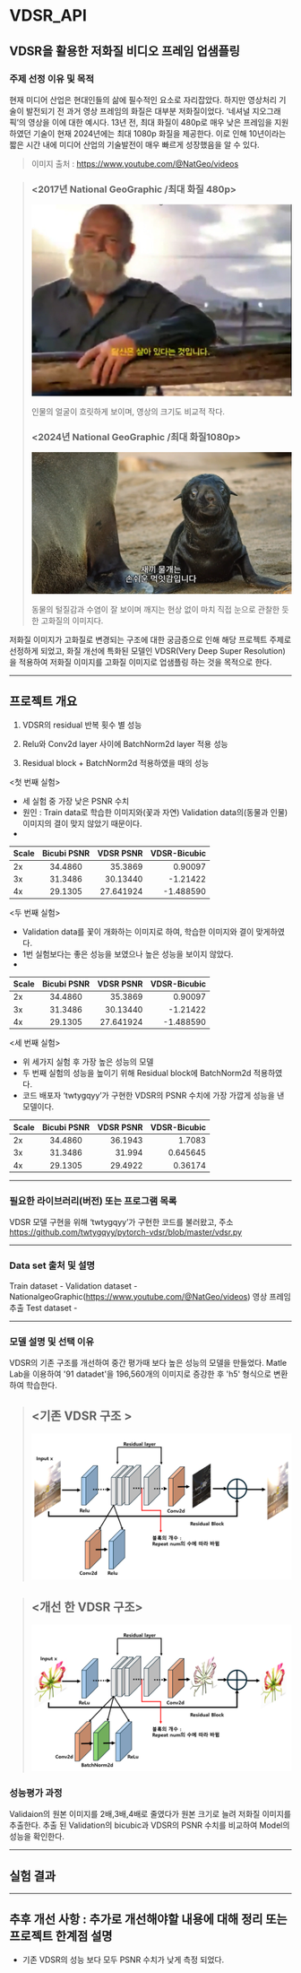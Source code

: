 # VDSR_API
## VDSR을 활용한 저화질 비디오 프레임 업샘플링
### 주제 선정 이유 및 목적
현재 미디어 산업은 현대인들의 삶에 필수적인 요소로 자리잡았다. 하지만 영상처리 기술이 발전되기 전 과거 영상 프레임의 화질은 대부분 저화질이었다. ‘네셔널 지오그래픽’의 영상을 이에 대한 예시다.  13년 전, 최대 화질이 480p로 매우 낮은 프레임을 지원하였던 기술이 현재 2024년에는 최대 1080p 화질을 제공한다. 이로 인해 10년이라는 짧은 시간 내에 미디어 산업의 기술발전이 매우 빠르게 성장했음을 알 수 있다. 

> 이미지 출처 : https://www.youtube.com/@NatGeo/videos

> ### <2017년 National GeoGraphic /최대 화질 480p>
> ![Image](https://github.com/dabin0701/VDSR_API/blob/main/Introduction/National_1.png?raw=true)
> 
> 인물의 얼굴이 흐릿하게 보이며, 영상의 크기도 비교적 작다.
> 
> ### <2024년 National GeoGraphic /최대 화질1080p>
> ![Image](https://github.com/dabin0701/VDSR_API/blob/main/Introduction/National_2.png?raw=true)
> 
> 동물의 털질감과 수염이 잘 보이며 깨지는 현상 없이 마치 직접 눈으로 관찰한 듯한 고화질의 이미지다.

저화질 이미지가 고화질로 변경되는 구조에 대한 궁금증으로 인해 해당 프로젝트 주제로 선정하게 되었고, 화질 개선에 특화된 모델인 VDSR(Very Deep Super Resolution)을 적용하여 저화질 이미지를 고화질 이미지로 업샘플링 하는 것을 목적으로 한다.
***
## 프로젝트 개요
1. VDSR의 residual 반복 횟수 별 성능

2. Relu와 Conv2d layer 사이에 BatchNorm2d layer 적용 성능
  
3. Residual block + BatchNorm2d 적용하였을 때의 성능

<첫 번째 실험> 
- 세 실험 중 가장 낮은 PSNR 수치 
- 원인 : Train data로 학습한 이미지와(꽃과 자연) Validation data의(동물과 인물) 이미지의 결이 맞지 않았기 때문이다.
- 
|Scale| Bicubi  PSNR|VDSR PSNR|VDSR-Bicubic|
| ------------ |:---------------------:| ---------:|------------:|
| 2x | 34.4860 | 35.3869 | 0.90097 |
| 3x | 31.3486 | 30.13440 | -1.21422 |
| 4x | 29.1305 | 27.641924 | -1.488590 |

<두 번째 실험>
- Validation data를 꽃이 개화하는 이미지로 하여, 학습한 이미지와 결이 맞게하였다.
- 1번 실험보다는 좋은 성능을 보였으나 높은 성능을 보이지 않았다.
- 
|Scale| Bicubi  PSNR|VDSR PSNR|VDSR-Bicubic|
| ------------ |:---------------------:| ---------:|------------:|
| 2x | 34.4860 | 35.3869 | 0.90097 |
| 3x | 31.3486 | 30.13440 | -1.21422 |
| 4x | 29.1305 | 27.641924 | -1.488590 |

<세 번째 실험>
- 위 세가지 실험 후 가장 높은 성능의 모델
- 두 번째 실험의 성능을 높이기 위해 Residual block에 BatchNorm2d 적용하였다.
- 코드 배포자 ‘twtygqyy’가 구현한 VDSR의 PSNR 수치에 가장 가깝게 성능을 낸 모델이다.
  
|Scale| Bicubi  PSNR|VDSR PSNR|VDSR-Bicubic|
| ------------ |:---------------------:| ---------:|------------:|
| 2x | 34.4860 | 36.1943 | 1.7083 |
| 3x | 31.3486 | 31.994 | 0.645645 |
| 4x | 29.1305 | 29.4922 | 0.36174 |
***
### 필요한 라이브러리(버전) 또는 프로그램 목록
VDSR 모델 구현을 위해 ‘twtygqyy’가 구현한 코드를 불러왔고, 
주소 https://github.com/twtygqyy/pytorch-vdsr/blob/master/vdsr.py  

***
### Data set 출처 및 설명
Train dataset -
Validation dataset - NationalgeoGraphic(https://www.youtube.com/@NatGeo/videos) 영상 프레임 추출
Test dataset -
***
### 모델 설명 및 선택 이유
VDSR의 기존 구조를 개선하여 중간 평가때 보다 높은 성능의 모델을 만들었다.
Matle Lab을 이용하여 '91 datadet'을 196,560개의 이미지로 증강한 후 'h5' 형식으로 변환하여 학습한다.

> ## <기존 VDSR 구조 >
> ![image](https://github.com/dabin0701/VDSR_API/blob/main//Introduction/VDSR_1.png)

> ## <개선 한 VDSR 구조>
> ![image](https://github.com/dabin0701/VDSR_API/blob/main//Introduction/VDSR_0.png)

### 성능평가 과정
Validaion의 원본 이미지를 2배,3배,4배로 줄였다가 원본 크기로 늘려 저화질 이미지를 추출한다. 
추출 된 Validation의 bicubic과 VDSR의 PSNR 수치를 비교하여 Model의 성능을 확인한다.
***
## 실험 결과
***
## 추후 개선 사항 : 추가로 개선해야할 내용에 대해 정리 또는 프로젝트 한계점 설명
- 기존 VDSR의 성능 보다 모두 PSNR 수치가 낮게 측정 되었다.
